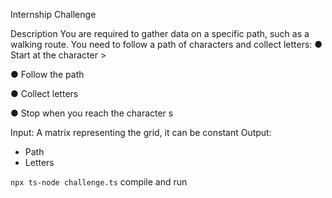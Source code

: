 Internship Challenge

Description
You are required to gather data on a specific path, such as a walking route. You need to follow a path of characters and collect letters:
● Start at the character >

● Follow the path

● Collect letters

● Stop when you reach the character s

Input: A matrix representing the grid, it can be constant
Output:
- Path
- Letters


`npx ts-node challenge.ts` compile and run
